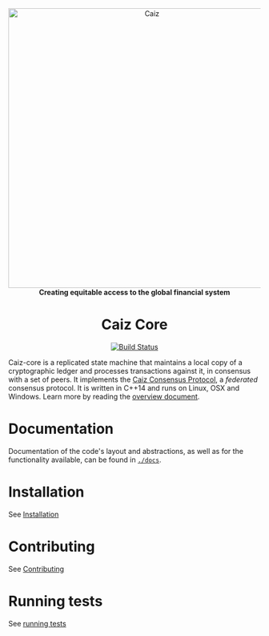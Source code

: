 <div align="center">
<a href="https://caiz.org"><img alt="Caiz" src="https://github.com/caiz/.github/raw/master/caiz-logo.png" width="558" /></a>
<br/>
<strong>Creating equitable access to the global financial system</strong>
<h1>Caiz Core</h1>
</div>
<p align="center">
<a href="https://github.com/caiz/caiz-core/actions"><img alt="Build Status" src="https://github.com/caiz/caiz-core/workflows/.github/workflows/build.yml/badge.svg?branch=auto" /></a>
</p>

Caiz-core is a replicated state machine that maintains a local copy of a cryptographic ledger and processes transactions against it, in consensus with a set of peers.
It implements the [Caiz Consensus Protocol](https://github.com/caiz/caiz-core/blob/master/src/scp/readme.md), a _federated_ consensus protocol.
It is written in C++14 and runs on Linux, OSX and Windows.
Learn more by reading the [overview document](https://github.com/caiz/caiz-core/blob/master/docs/readme.md).

# Documentation

Documentation of the code's layout and abstractions, as well as for the
functionality available, can be found in
[`./docs`](https://github.com/caiz/caiz-core/tree/master/docs).

# Installation

See [Installation](./INSTALL.md)

# Contributing

See [Contributing](./CONTRIBUTING.md)

# Running tests

See [running tests](./CONTRIBUTING.md#running-tests)
